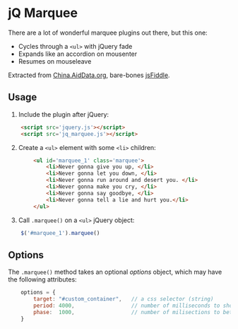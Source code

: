 
# jQ Marquee

There are a lot of wonderful marquee plugins out there, but this one:

- Cycles through a `<ul>` with jQuery fade
- Expands like an accordion on mousenter
- Resumes on mouseleave


Extracted from [China.AidData.org](http://china.aiddata.org), bare-bones [jsFiddle](http://jsfiddle.net/RSwwk/2/).

## Usage

1. Include the plugin after jQuery:

```HTML
	<script src='jquery.js'></script>
	<script src='jq_marquee.js'></script>
```



2. Create a `<ul>` element with some `<li>` children:

```HTML
		<ul id='marquee_1' class='marquee'>
			<li>Never gonna give you up, </li>
			<li>Never gonna let you down, </li>
			<li>Never gonna run around and desert you. </li>
			<li>Never gonna make you cry, </li>
			<li>Never gonna say goodbye, </li>
			<li>Never gonna tell a lie and hurt you.</li>
		</ul>
```

3. Call `.marquee()` on a `<ul>` jQuery object:

```javascript
	$('#marquee_1').marquee()
```

## Options

The `.marquee()` method takes an optional _options_ object, which may have the following attributes:

```javascript
	options = {
		target: "#custom_container",   // a css selector (string)
		period: 4000,                  // number of milliseconds to show each item
		phase:  1000,                  // number of milisections to between items and during slide up/down
	}
```
